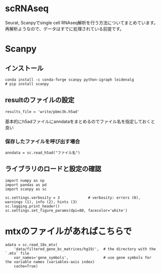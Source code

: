 # scRNAseq
Seurat, Scanpyでsingle cell RNAseq解析を行う方法についてまとめています。
再解析ようなので、データはすでに処理されている前提です。

# Scanpy

## インストール
```
conda install -c conda-forge scanpy python-igraph leidenalg
# pip install scanpy
```

## resultのファイルの設定
```
results_file = 'write/pbmc3k.h5ad'
```
基本的にh5adファイルにanndataをまとめるのでファイル名を指定しておくと良い

### 保存したファイルを呼び出す場合
```
anndata = sc.read_h5ad("ファイル名")
```

## ライブラリのロードと設定の確認

```
import numpy as np
import pandas as pd
import scanpy as sc

sc.settings.verbosity = 3             # verbosity: errors (0), warnings (1), info (2), hints (3)
sc.logging.print_header()
sc.settings.set_figure_params(dpi=80, facecolor='white')
```

# mtxのファイルがあればこちらで
```
adata = sc.read_10x_mtx(
    'data/filtered_gene_bc_matrices/hg19/',  # the directory with the `.mtx` file
    var_names='gene_symbols',                # use gene symbols for the variable names (variables-axis index)
    cache=True)
```
